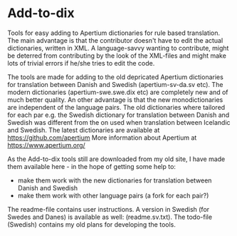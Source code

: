 # Add-to-dix
Tools for easy adding to Apertium dictionaries for rule based translation. The main advantage is that the contributor doesn't have to edit the actual dictionaries, written in XML. A language-savvy wanting to contribute, might be deterred from contributing by the look of the XML-files and might make lots of trivial errors if he/she tries to edit the code.

The tools are made for adding to the old depricated Apertium dictionaries for translation between Danish and Swedish (apertium-sv-da.sv etc). The modern dictionaries (apertium-swe.swe.dix etc) are completely new and of much better quality. An other advantage is that the new monodictionaries are independent of the language pairs. The old dictionaries where tailored for each par e.g. the Swedish dictionary for translation between Danish and Swedish was different from the on used when translation between Icelandic and Swedish. The latest dictionaries are available at https://github.com/apertium More information about Apertium at https://www.apertium.org/

As the Add-to-dix tools still are downloaded from my old site, I have made them available here - in the hope of getting some help to:

- make them work with the new dictionaries for translation between Danish and Swedish
- make them work with other language pairs (a fork for each pair?)

The readme-file contains user instructions. A version in Swedish (for Swedes and Danes) is available as well: (readme.sv.txt).
The todo-file (Swedish) contains my old plans for developing the tools.






